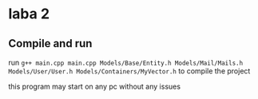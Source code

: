 # laba 2

## Compile and run

run `g++ main.cpp main.cpp Models/Base/Entity.h Models/Mail/Mails.h Models/User/User.h Models/Containers/MyVector.h` to compile the project

this program may start on any pc without any issues
